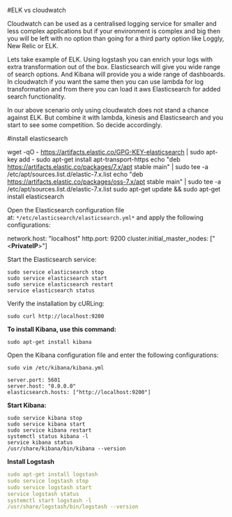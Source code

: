 #ELK vs cloudwatch

Cloudwatch can be used as a centralised logging service for smaller and less complex applications but if your environment is complex and big then you will be left with no option than going for a third party option like Loggly, New Relic or ELK.

Lets take example of ELK. Using logstash you can enrich your logs with extra transformation out of the box. Elasticsearch will give you wide range of search options. And Kibana will provide you a wide range of dashboards. In cloudwatch if you want the same then you can use lambda for log transformation and from there you can load it aws Elasticsearch for added search functionality.

In our above scenario only using cloudwatch does not stand a chance against ELK. But combine it with lambda, kinesis and Elasticsearch and you start to see some competition. So decide accordingly.


#install elasticsearch

wget -qO - https://artifacts.elastic.co/GPG-KEY-elasticsearch | sudo apt-key add -
sudo apt-get install apt-transport-https
echo "deb https://artifacts.elastic.co/packages/7.x/apt stable main" | sudo tee -a /etc/apt/sources.list.d/elastic-7.x.list
echo "deb https://artifacts.elastic.co/packages/oss-7.x/apt stable main" | sudo tee -a /etc/apt/sources.list.d/elastic-7.x.list
sudo apt-get update && sudo apt-get install elasticsearch

Open the Elasticsearch configuration file at: `*/etc/elasticsearch/elasticsearch.yml*` and apply the following configurations:

network.host: "localhost"
http.port: 9200
cluster.initial_master_nodes: ["<**PrivateIP**>"]

Start the Elasticsearch service:

```
sudo service elasticsearch stop
sudo service elasticsearch start
sudo service elasticsearch restart
service elasticsearch status
```

Verify the installation by cURLing:

```
sudo curl http://localhost:9200
```



**To install Kibana, use this command:**

```
sudo apt-get install kibana
```

Open the Kibana configuration file and enter the following configurations:

```
sudo vim /etc/kibana/kibana.yml
```

```
server.port: 5601
server.host: "0.0.0.0"
elasticsearch.hosts: ["http://localhost:9200"]
```

**Start Kibana:**

```
sudo service kibana stop
sudo service kibana start
sudo service kibana restart
systemctl status kibana -l
service kibana status
/usr/share/kibana/bin/kibana --version
```

**Install Logstash**

```yaml
sudo apt-get install logstash
sudo service logstash stop
sudo service logstash start
service logstash status
systemctl start logstash -l
/usr/share/logstash/bin/logstash --version
```